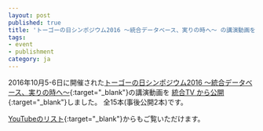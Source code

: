 ```yaml
---
layout: post
published: true
title: 'トーゴーの日シンポジウム2016 ～統合データベース、実りの時へ～ の講演動画を公開しました。'
tags:
- event
- publishment
category: ja
---
```

2016年10月5-6日に開催された[トーゴーの日シンポジウム2016 ～統合データベース、実りの時へ～](http://events.biosciencedbc.jp/sympo/togo2016/){:target="_blank"}の講演動画を [統合TV から公開](http://togotv.dbcls.jp/ja/?search=トーゴーの日シンポジウム2016){:target="_blank"}しました。 全15本(事後公開2本)です。

 

[YouTubeのリスト](https://www.youtube.com/playlist?list=PL0uaKHgcG00betOj1goAAzYLRhj-FiOdU){:target="_blank"}からもご覧いただけます。